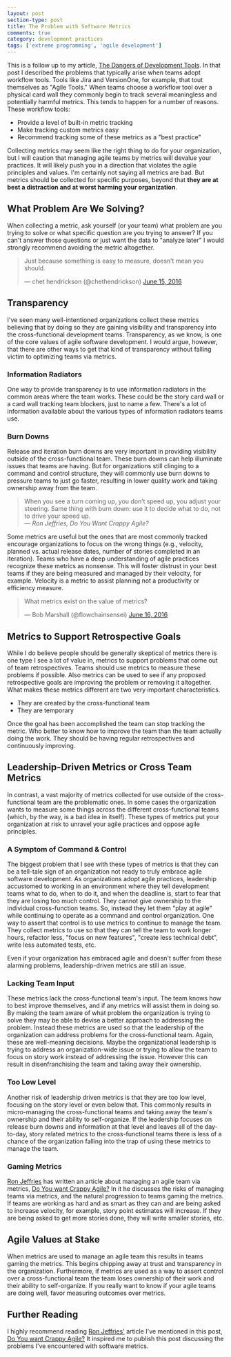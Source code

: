 ```yaml
---
layout: post
section-type: post
title: The Problem with Software Metrics
comments: true
category: development practices
tags: ['extreme programming', 'agile development']
---
```


This is a follow up to my article, [The Dangers of Development Tools](/2015/02/21/the-dangers-of-development-tools.html). In that post I described the problems that typically arise when teams adopt workflow tools. Tools like Jira and VersionOne, for example, that tout themselves as "Agile Tools." When teams choose a workflow tool over a physical card wall they commonly begin to track several meaningless and potentially harmful metrics. This tends to happen for a number of reasons. These workflow tools:

* Provide a level of built-in metric tracking
* Make tracking custom metrics easy
* Recommend tracking some of these metrics as a "best practice"

Collecting metrics may seem like the right thing to do for your organization, but I will caution that managing agile teams by metrics will devalue your practices. It will likely push you in a direction that violates the agile principles and values. I'm certainly not saying all metrics are bad. But metrics should be collected for specific purposes, beyond that **they are at best a distraction and at worst harming your organization**.

## What Problem Are We Solving?

When collecting a metric, ask yourself (or your team) what problem are you trying to solve or what specific question are you trying to answer? If you can't answer those questions or just want the data to "analyze later" I would strongly recommend avoiding the metric altogether. 

<blockquote class="twitter-tweet" data-lang="en">
<p lang="en" dir="ltr">Just because something is easy to measure, doesn’t mean you should.</p>&mdash; chet hendrickson (@chethendrickson) <a href="https://twitter.com/chethendrickson/status/742898138168463360">June 15, 2016</a>
</blockquote>
<script async src="//platform.twitter.com/widgets.js" charset="utf-8"></script>

## Transparency

I've seen many well-intentioned organizations collect these metrics believing that by doing so they are gaining visibility and transparency into the cross-functional development teams. Transparency, as we know, is one of the core values of agile software development. I would argue, however, that there are other ways to get that kind of transparency without falling victim to optimizing teams via metrics. 

### Information Radiators

One way to provide transparency is to use information radiators in the common areas where the team works. These could be the story card wall or a card wall tracking team blockers, just to name a few. There's a lot of information available about the various types of information radiators teams use. 

### Burn Downs

Release and iteration burn downs are very important in providing visibility outside of the cross-functional team. These burn downs can help illuminate issues that teams are having. But for organizations still clinging to a command and control structure, they will commonly use burn downs to pressure teams to just go faster, resulting in lower quality work and taking ownership away from the team.

> When you see a turn coming up, you don’t speed up, you adjust your steering. Same thing with burn down: use it to decide what to do, not to drive your speed up.  
> &mdash; _Ron Jeffries, Do You Want Crappy Agile?_
 
Some metrics are useful but the ones that are most commonly tracked encourage organizations to focus on the wrong things (e.g., velocity, planned vs. actual release dates, number of stories completed in an iteration). Teams who have a deep understanding of agile practices recognize these metrics as nonsense. This will foster distrust in your best teams if they are being measured and managed by their velocity, for example. Velocity is a metric to assist planning not a productivity or efficiency measure.

<blockquote class="twitter-tweet" data-lang="en"><p lang="en" dir="ltr">What metrics exist on the value of metrics?</p>&mdash; Bob Marshall (@flowchainsensei) <a href="https://twitter.com/flowchainsensei/status/743404959031562240">June 16, 2016</a></blockquote>
<script async src="//platform.twitter.com/widgets.js" charset="utf-8"></script>

## Metrics to Support Retrospective Goals

While I do believe people should be generally skeptical of metrics there is one type I see a lot of value in, metrics to support problems that come out of team retrospectives. Teams should use metrics to measure these problems if possible. Also metrics can be used to see if any proposed retrospective goals are improving the problem or removing it altogether. What makes these metrics different are two very important characteristics. 

* They are created by the cross-functional team
* They are temporary
 
Once the goal has been accomplished the team can stop tracking the metric. Who better to know how to improve the team than the team actually doing the work. They should be having regular retrospectives and continuously improving.

## Leadership-Driven Metrics or Cross Team Metrics

In contrast, a vast majority of metrics collected for use outside of the cross-functional team are the problematic ones. In some cases the organization wants to measure some things across the different cross-functional teams (which, by the way, is a bad idea in itself). These types of metrics put your organization at risk to unravel your agile practices and oppose agile principles. 

### A Symptom of Command & Control 

The biggest problem that I see with these types of metrics is that they can be a tell-tale sign of an organization not ready to truly embrace agile software development. As organizations adopt agile practices, leadership accustomed to working in an environment where they tell development teams what to do, when to do it, and when the deadline is, start to fear that they are losing too much control. They cannot give ownership to the individual cross-function teams. So, instead they let them "play at agile" while continuing to operate as a command and control organization. One way to assert that control is to use metrics to continue to manage the team. They collect metrics to use so that they can tell the team to work longer hours, refactor less, "focus on new features", "create less technical debt", write less automated tests, etc.  

Even if your organization has embraced agile and doesn't suffer from these alarming problems, leadership-driven metrics are still an issue. 

### Lacking Team Input

These metrics lack the cross-functional team's input. The team knows how to best improve themselves, and if any metrics will assist them in doing so. By making the team aware of what problem the organization is trying to solve they may be able to devise a better approach to addressing the problem. Instead these metrics are used so that the leadership of the organization can address problems for the cross-functional team. Again, these are well-meaning decisions. Maybe the organizational leadership is trying to address an organization-wide issue or trying to allow the team to focus on story work instead of addressing the issue. However this can result in disenfranchising the team and taking away their ownership.

### Too Low Level

Another risk of leadership driven metrics is that they are too low level, focusing on the story level or even below that. This commonly results in micro-managing the cross-functional teams and taking away the team's ownership and their ability to self-organize. If the leadership focuses on release burn downs and information at that level and leaves all of the day-to-day, story related metrics to the cross-functional teams there is less of a chance of the organization falling into the trap of using these metrics to manage the team.


### Gaming Metrics
  
[Ron Jeffries](http://ronjeffries.com/) has written an article about managing an agile team via metrics, [Do You want Crappy Agile?](http://ronjeffries.com/articles/016-03/you-want/)  In it he discusses the risks of managing teams via metrics, and the natural progression to teams gaming the metrics. If teams are working as hard and as smart as they can and are being asked to increase velocity, for example, story point estimates will increase. If they are being asked to get more stories done, they will write smaller stories, etc.

## Agile Values at Stake

When metrics are used to manage an agile team this results in teams gaming the metrics. This begins chipping away at trust and transparency in the organization. Furthermore, if metrics are used as a way to assert control over a cross-functional team the team loses ownership of their work and their ability to self-organize. If you really want to know if your agile teams are doing well, favor measuring outcomes over metrics. 

## Further Reading

I highly recommend reading [Ron Jeffries'](http://ronjeffries.com/) article I've mentioned in this post, [Do You want Crappy Agile?](http://ronjeffries.com/articles/016-03/you-want/) It inspired me to publish this post discussing the problems I've encountered with software metrics.
